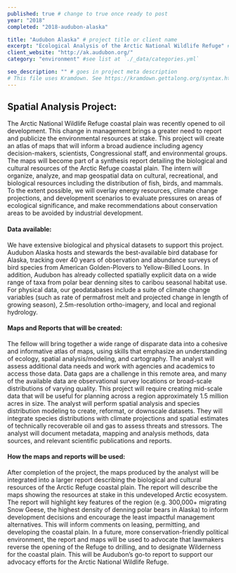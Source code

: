 ```yaml
---
published: true # change to true once ready to post
year: "2018"
completed: "2018-audubon-alaska"

title: "Audubon Alaska" # project title or client name
excerpt: "Ecological Analysis of the Arctic National Wildlife Refuge" # shows on project list page
client_website: "http://ak.audubon.org/"
category: "environment" #see list at `./_data/categories.yml`

seo_description: "" # goes in project meta description
# This file uses Kramdown. See https://kramdown.gettalong.org/syntax.html for syntax
---
```


## Spatial Analysis Project:
The Arctic National Wildlife Refuge coastal plain was recently opened to oil development. This change in management brings a greater need to report and publicize the environmental resources at stake. This project will create an atlas of maps that will inform a broad audience including agency decision-makers, scientists, Congressional staff, and environmental groups. The maps will become part of a synthesis report detailing the biological and cultural resources of the Arctic Refuge coastal plain. The intern will organize, analyze, and map geospatial data on cultural, recreational, and biological resources including the distribution of fish, birds, and mammals. To the extent possible, we will overlay energy resources, climate change projections, and development scenarios to evaluate pressures on areas of ecological significance, and make recommendations about conservation areas to be avoided by industrial development.

#### Data available:
We have extensive biological and physical datasets to support this project. Audubon Alaska hosts and stewards the best-available bird database for Alaska, tracking over 40 years of observation and abundance surveys of bird species from American Golden-Plovers to Yellow-Billed Loons. In addition, Audubon has already collected spatially explicit data on a wide range of taxa from polar bear denning sites to caribou seasonal habitat use. For physical data, our geodatabases include a suite of climate change variables (such as rate of permafrost melt and projected change in length of growing season), 2.5m-resolution ortho-imagery, and local and regional hydrology.

#### Maps and Reports that will be created:
The fellow will bring together a wide range of disparate data into a cohesive and informative atlas of maps, using skills that emphasize an understanding of ecology, spatial analysis/modeling, and cartography. The analyst will assess additional data needs and work with agencies and academics to access those data. Data gaps are a challenge in this remote area, and many of the available data are observational survey locations or broad-scale distributions of varying quality. This project will require creating mid-scale data that will be useful for planning across a region approximately 1.5 million acres in size. The analyst will perform spatial analysis and species distribution modeling to create, reformat, or downscale datasets. They will integrate species distributions with climate projections and spatial estimates of technically recoverable oil and gas to assess threats and stressors. The analyst will document metadata, mapping and analysis methods, data sources, and relevant scientific publications and reports.

#### How the maps and reports will be used:
After completion of the project, the maps produced by the analyst will be integrated into a larger report describing the biological and cultural resources of the Arctic Refuge coastal plain. The report will describe the maps showing the resources at stake in this undeveloped Arctic ecosystem. The report will highlight key features of the region (e.g. 300,000+ migrating Snow Geese, the highest density of denning polar bears in Alaska) to inform development decisions and encourage the least impactful management alternatives. This will inform comments on leasing, permitting, and developing the coastal plain. In a future, more conservation-friendly political environment, the report and maps will be used to advocate that lawmakers reverse the opening of the Refuge to drilling, and to designate Wilderness for the coastal plain. This will be Audubon’s go-to report to support our advocacy efforts for the Arctic National Wildlife Refuge.
